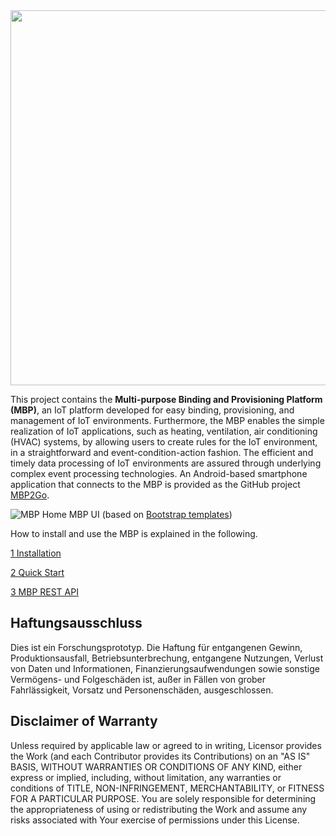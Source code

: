 <img src="https://user-images.githubusercontent.com/44437898/91723420-03d5f300-eb9c-11ea-9867-b2cc1d188929.png" width="600" >

This project contains the **Multi-purpose Binding and Provisioning Platform (MBP)**, an IoT platform developed for easy binding, provisioning, and management of IoT environments. 
Furthermore, the MBP enables the simple realization of IoT applications, such as heating, ventilation, air conditioning (HVAC) systems, by allowing users to create rules for the IoT environment, in a straightforward and event-condition-action fashion. 
The efficient and timely data processing of IoT environments are assured through underlying complex event processing technologies.
An Android-based smartphone application that connects to the MBP is provided as the GitHub project [MBP2Go](https://github.com/IPVS-AS/MBP2Go).

![MBP Home](resources/gifs/user-registration.gif)
MBP UI (based on [Bootstrap templates](https://startbootstrap.com/template-overviews/sb-admin-2/))

How to install and use the MBP is explained in the following.

[1 Installation](https://github.com/IPVS-AS/MBP/wiki/Install---Step-by-Step)

[2 Quick Start](https://github.com/IPVS-AS/MBP/wiki/Quick-Start)

[3 MBP REST API](https://github.com/IPVS-AS/MBP/wiki/API-Reference)


## Haftungsausschluss

Dies ist ein Forschungsprototyp.
Die Haftung für entgangenen Gewinn, Produktionsausfall, Betriebsunterbrechung, entgangene Nutzungen, Verlust von Daten und Informationen, Finanzierungsaufwendungen sowie sonstige Vermögens- und Folgeschäden ist, außer in Fällen von grober Fahrlässigkeit, Vorsatz und Personenschäden, ausgeschlossen.

## Disclaimer of Warranty

Unless required by applicable law or agreed to in writing, Licensor provides the Work (and each Contributor provides its Contributions) on an "AS IS" BASIS, WITHOUT WARRANTIES OR CONDITIONS OF ANY KIND, either express or implied, including, without limitation, any warranties or conditions of TITLE, NON-INFRINGEMENT, MERCHANTABILITY, or FITNESS FOR A PARTICULAR PURPOSE.
You are solely responsible for determining the appropriateness of using or redistributing the Work and assume any risks associated with Your exercise of permissions under this License.

